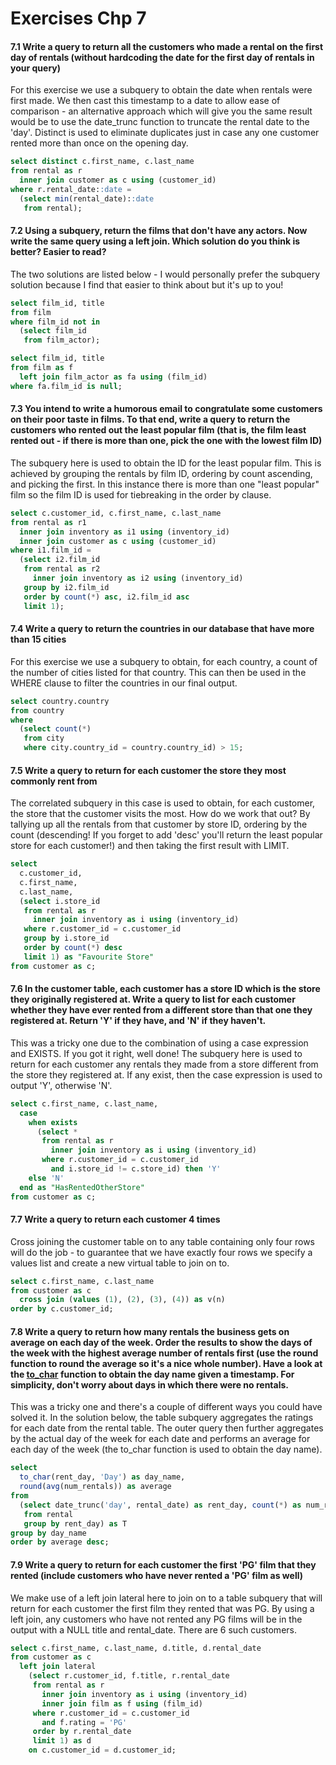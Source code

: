 # Exercises Chp 7

#### 7.1 Write a query to return all the customers who made a rental on the first day of rentals (without hardcoding the date for the first day of rentals in your query)

For this exercise we use a subquery to obtain the date when rentals were first made. We then cast this timestamp to a date to allow ease of comparison - an alternative approach which will give you the same result would be to use the date_trunc function to truncate the rental date to the 'day'. Distinct is used to eliminate duplicates just in case any one customer rented more than once on the opening day. 

```sql
select distinct c.first_name, c.last_name
from rental as r
  inner join customer as c using (customer_id)
where r.rental_date::date = 
  (select min(rental_date)::date
   from rental);
```

#### 7.2 Using a subquery, return the films that don't have any actors. Now write the same query using a left join. Which solution do you think is better? Easier to read?

The two solutions are listed below - I would personally prefer the subquery solution because I find that easier to think about but it's up to you! 

```sql
select film_id, title
from film
where film_id not in
  (select film_id
   from film_actor);
```

```sql
select film_id, title
from film as f
  left join film_actor as fa using (film_id)
where fa.film_id is null;
```

#### 7.3 You intend to write a humorous email to congratulate some customers on their poor taste in films. To that end, write a query to return the customers who rented out the least popular film (that is, the film least rented out - if there is more than one, pick the one with the lowest film ID)

The subquery here is used to obtain the ID for the least popular film. This is achieved by grouping the rentals by film ID, ordering by count ascending, and picking the first. In this instance there is more than one "least popular" film so the film ID is used for tiebreaking in the order by clause. 

```sql
select c.customer_id, c.first_name, c.last_name
from rental as r1
  inner join inventory as i1 using (inventory_id)
  inner join customer as c using (customer_id)
where i1.film_id =
  (select i2.film_id
   from rental as r2
     inner join inventory as i2 using (inventory_id)
   group by i2.film_id
   order by count(*) asc, i2.film_id asc
   limit 1);
```

#### 7.4 Write a query to return the countries in our database that have more than 15 cities

For this exercise we use a subquery to obtain, for each country, a count of the number of cities listed for that country. This can then be used in the WHERE clause to filter the countries in our final output. 

```sql
select country.country
from country
where
  (select count(*)
   from city
   where city.country_id = country.country_id) > 15;
```

#### 7.5 Write a query to return for each customer the store they most commonly rent from

The correlated subquery in this case is used to obtain, for each customer, the store that the customer visits the most. How do we work that out? By tallying up all the rentals from that customer by store ID, ordering by the count (descending! If you forget to add 'desc' you'll return the least popular store for each customer!) and then taking the first result with LIMIT. 

```sql
select
  c.customer_id,
  c.first_name,
  c.last_name,
  (select i.store_id
   from rental as r
     inner join inventory as i using (inventory_id)
   where r.customer_id = c.customer_id
   group by i.store_id
   order by count(*) desc
   limit 1) as "Favourite Store"
from customer as c;
```

#### 7.6 In the customer table, each customer has a store ID which is the store they originally registered at. Write a query to list for each customer whether they have ever rented from a different store than that one they registered at. Return 'Y' if they have, and 'N' if they haven't.

This was a tricky one due to the combination of using a case expression and EXISTS. If you got it right, well done! The subquery here is used to return for each customer any rentals they made from a store different from the store they registered at. If any exist, then the case expression is used to output 'Y', otherwise 'N'. 

```sql
select c.first_name, c.last_name,
  case
    when exists 
      (select *
       from rental as r
         inner join inventory as i using (inventory_id)
       where r.customer_id = c.customer_id
         and i.store_id != c.store_id) then 'Y'
    else 'N'
  end as "HasRentedOtherStore"
from customer as c;
```

#### 7.7 Write a query to return each customer 4 times

Cross joining the customer table on to any table containing only four rows will do the job - to guarantee that we have exactly four rows we specify a values list and create a new virtual table to join on to. 

```sql
select c.first_name, c.last_name
from customer as c
  cross join (values (1), (2), (3), (4)) as v(n)
order by c.customer_id;
```

#### 7.8 Write a query to return how many rentals the business gets on average on each day of the week. Order the results to show the days of the week with the highest average number of rentals first (use the round function to round the average so it's a nice whole number). Have a look at the [to_char](https://www.postgresql.org/docs/current/functions-formatting.html) function to obtain the day name given a timestamp. For simplicity, don't worry about days in which there were no rentals.

This was a tricky one and there's a couple of different ways you could have solved it. In the solution below, the table subquery aggregates the ratings for each date from the rental table. The outer query then further aggregates by the actual day of the week for each date and performs an average for each day of the week (the to_char function is used to obtain the day name).

```sql
select
  to_char(rent_day, 'Day') as day_name,
  round(avg(num_rentals)) as average
from
  (select date_trunc('day', rental_date) as rent_day, count(*) as num_rentals
   from rental
   group by rent_day) as T
group by day_name
order by average desc;
```

#### 7.9 Write a query to return for each customer the first 'PG' film that they rented (include customers who have never rented a 'PG' film as well)

We make use of a left join lateral here to join on to a table subquery that will return for each customer the first film they rented that was PG. By using a left join, any customers who have not rented any PG films will be in the output with a NULL title and rental_date. There are 6 such customers. 

```sql
select c.first_name, c.last_name, d.title, d.rental_date
from customer as c
  left join lateral
    (select r.customer_id, f.title, r.rental_date
     from rental as r
       inner join inventory as i using (inventory_id)
       inner join film as f using (film_id)
     where r.customer_id = c.customer_id
       and f.rating = 'PG'
     order by r.rental_date
     limit 1) as d
    on c.customer_id = d.customer_id;
```

#### 

```sql

```

#### 

```sql

```

#### 

```sql

```
